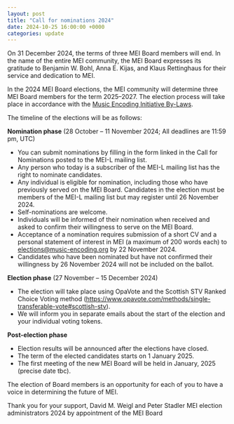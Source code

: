 ```yaml
---
layout: post
title: "Call for nominations 2024"
date: 2024-10-25 16:00:00 +0000
categories: update
---
```


On 31 December 2024, the terms of three MEI Board members will end. In the name of the entire MEI community, the MEI Board expresses its gratitude to Benjamin W. Bohl, Anna E. Kijas, and Klaus Rettinghaus for their service and dedication to MEI.

In the 2024 MEI Board elections, the MEI community will determine three MEI Board members for the term 2025–2027. The election process will take place in accordance with the [Music Encoding Initiative By-Laws](http://music-encoding.org/community/mei-by-laws.html).

The timeline of the elections will be as follows:

**Nomination phase** (28 October – 11 November 2024; All deadlines are 11:59 pm, UTC)

- You can submit nominations by filling in the form linked in the Call for Nominations posted to the MEI-L mailing list.
- Any person who today is a subscriber of the MEI-L mailing list has the right to nominate candidates.
- Any individual is eligible for nomination, including those who have previously served on the MEI Board. Candidates in the election must be members of the MEI-L mailing list but may register until 26 November 2024.
- Self-nominations are welcome.
- Individuals will be informed of their nomination when received and asked to confirm their willingness to serve on the MEI Board.
- Acceptance of a nomination requires submission of a short CV and a personal statement of interest in MEI (a maximum of 200 words each) to elections@music-encoding.org by 22 November 2024.
- Candidates who have been nominated but have not confirmed their willingness by 26 November 2024 will not be included on the ballot.

**Election phase** (27 November – 15 December 2024)

- The election will take place using OpaVote and the Scottish STV Ranked Choice Voting method (https://www.opavote.com/methods/single-transferable-vote#scottish-stv).
- We will inform you in separate emails about the start of the election and your individual voting tokens.

**Post-election phase**

- Election results will be announced after the elections have closed.
- The term of the elected candidates starts on 1 January 2025.
- The first meeting of the new MEI Board will be held in January, 2025 (precise date tbc).

The election of Board members is an opportunity for each of you to have a voice in determining the future of MEI.

Thank you for your support,
David M. Weigl and Peter Stadler
MEI election administrators 2024
by appointment of the MEI Board
